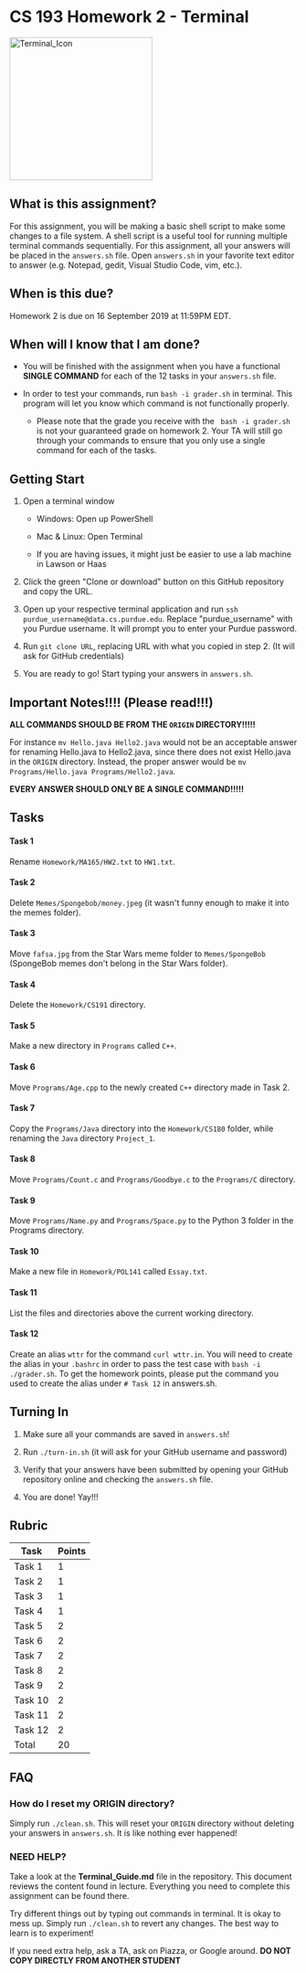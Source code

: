 # CS 193 Homework 2 - Terminal

<img src="https://cdn4.iconfinder.com/data/icons/small-n-flat/24/terminal-512.png" alt="Terminal_Icon" width="250"/>

## What is this assignment?

For this assignment, you will be making a basic shell script to make some changes to a file system.  A shell script is a useful tool for running multiple terminal commands sequentially.  For this assignment, all your answers will be placed in the `answers.sh` file.  Open `answers.sh` in your favorite text editor to answer (e.g. Notepad, gedit, Visual Studio Code, vim, etc.).

## When is this due?

Homework 2 is due on 16 September 2019 at 11:59PM EDT.

## When will I know that I am done?

* You will be finished with the assignment when you have a functional **SINGLE COMMAND** for each of the 12 tasks in your `answers.sh` file.

* In order to test your commands, run `bash -i grader.sh` in terminal. This program will let you know which command is not functionally properly.
   * Please note that the grade you receive with the ` bash -i grader.sh` is not your guaranteed grade on homework 2. Your TA will still go through your commands to ensure that you only use a single command for each of the tasks.



## Getting Start

1. Open a terminal window
   
   - Windows: Open up PowerShell
   
   - Mac & Linux: Open Terminal
   
   - If you are having issues, it might just be easier to use a lab machine in Lawson or Haas

2. Click the green "Clone or download" button on this GitHub repository and copy the URL.

3. Open up your respective terminal application and run `ssh purdue_username@data.cs.purdue.edu`.  Replace "purdue_username" with you Purdue username.  It will prompt you to enter your Purdue password. 

3. Run `git clone URL`, replacing URL with what you copied in step 2. (It will ask for GitHub credentials)

4. You are ready to go!  Start typing your answers in `answers.sh`.  

## Important Notes!!!! (Please read!!!)

**ALL COMMANDS SHOULD BE FROM THE `ORIGIN` DIRECTORY!!!!!**

For instance `mv Hello.java Hello2.java` would not be an acceptable answer for renaming Hello.java to Hello2.java, since there does not exist Hello.java in the `ORIGIN` directory. Instead, the proper answer would be `mv Programs/Hello.java Programs/Hello2.java`.

**EVERY ANSWER SHOULD ONLY BE A SINGLE COMMAND!!!!!**

## Tasks

#### Task 1

Rename `Homework/MA165/HW2.txt` to `HW1.txt`.

#### Task 2

Delete `Memes/Spongebob/money.jpeg` (it wasn't funny enough to make it into the memes folder).

#### Task 3

Move `fafsa.jpg` from the Star Wars meme folder to `Memes/SpongeBob` (SpongeBob memes don't belong in the Star Wars folder).

#### Task 4

Delete the `Homework/CS191` directory.

#### Task 5

Make a new directory in `Programs` called `C++`.

#### Task 6

Move `Programs/Age.cpp` to the newly created `C++` directory made in Task 2.

#### Task 7

Copy the `Programs/Java` directory into the `Homework/CS180` folder, while renaming the `Java` directory `Project_1`.

#### Task 8

Move `Programs/Count.c` and `Programs/Goodbye.c` to the `Programs/C` directory.

#### Task 9

Move `Programs/Name.py` and `Programs/Space.py` to the Python 3 folder in the Programs directory.

#### Task 10

Make a new file in `Homework/POL141` called `Essay.txt`.

#### Task 11

List the files and directories above the current working directory.

#### Task 12

Create an alias `wttr` for the command `curl wttr.in`. You will need to create the alias in your `.bashrc` in order to pass the test case with `bash -i ./grader.sh`. To get the homework points, please put the command you used to create the alias under `# Task 12` in answers.sh.

## Turning In

1. Make sure all your commands are saved in `answers.sh`!

2. Run `./turn-in.sh` (it will ask for your GitHub username and password)

3. Verify that your answers have been submitted by opening your GitHub repository online and checking the `answers.sh` file.

4. You are done! Yay!!!

## Rubric

| Task    | Points |
| ------- | ------ |
| Task 1  | 1      |
| Task 2  | 1      |
| Task 3  | 1      |
| Task 4  | 1      |
| Task 5  | 2      |
| Task 6  | 2      |
| Task 7  | 2      |
| Task 8  | 2      |
| Task 9  | 2      |
| Task 10 | 2      |
| Task 11 | 2      |
| Task 12 | 2      |
| Total   | 20     |

## FAQ

### How do I reset my ORIGIN directory?

Simply run `./clean.sh`. This will reset your `ORIGIN` directory without deleting your answers in `answers.sh`. It is like nothing ever happened!

### NEED HELP?

Take a look at the **Terminal_Guide.md** file in the repository.  This document reviews the content found in lecture.  Everything you need to complete this assignment can be found there.  

Try different things out by typing out commands in terminal.  It is okay to mess up.  Simply run `./clean.sh` to revert any changes.  The best way to learn is to experiment!

If you need extra help, ask a TA, ask on Piazza, or Google around.  **DO NOT COPY DIRECTLY FROM ANOTHER STUDENT**
